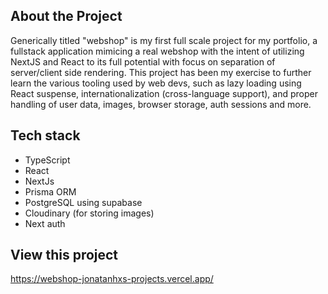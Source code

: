 ## About the Project

Generically titled "webshop" is my first full scale project for my portfolio, a fullstack application mimicing a real webshop with the intent of utilizing NextJS and React to its full potential with focus on separation of server/client side rendering. This project has been my exercise to further learn the various tooling used by web devs, such as lazy loading using React suspense, internationalization (cross-language support), and proper handling of user data, images, browser storage, auth sessions and more.

## Tech stack

- TypeScript
- React
- NextJs
- Prisma ORM
- PostgreSQL using supabase
- Cloudinary (for storing images)
- Next auth

## View this project

https://webshop-jonatanhxs-projects.vercel.app/
